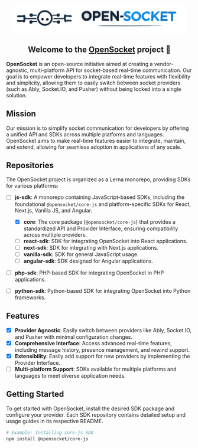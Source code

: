 <p align="center">
  <picture>
    <source media="(prefers-color-scheme: dark)" srcset="https://raw.githubusercontent.com/open-socket/community/refs/heads/main/assets/logo/horizontal/black/openfeature-horizontal-black.png">
    <img align="center" alt="OpenFeature Logo" src="https://raw.githubusercontent.com/open-socket/community/refs/heads/main/assets/logo/horizontal/black/openfeature-horizontal-black.png" />
  </picture>
</p>

<h2 align="center">Welcome to the <a href="https://opensocket.dev">OpenSocket</a> project 👋</h2>

**OpenSocket** is an open-source initiative aimed at creating a vendor-agnostic, multi-platform API for socket-based real-time communication. Our goal is to empower developers to integrate real-time features with flexibility and simplicity, allowing them to easily switch between socket providers (such as Ably, Socket.IO, and Pusher) without being locked into a single solution.

## Mission
Our mission is to simplify socket communication for developers by offering a unified API and SDKs across multiple platforms and languages. OpenSocket aims to make real-time features easier to integrate, maintain, and extend, allowing for seamless adoption in applications of any scale.

## Repositories
The OpenSocket project is organized as a Lerna monorepo, providing SDKs for various platforms:

- [ ] **js-sdk**: A monorepo containing JavaScript-based SDKs, including the foundational `@opensocket/core-js` and platform-specific SDKs for React, Next.js, Vanilla JS, and Angular.
  - [x] **core**: The core package (`@opensocket/core-js`) that provides a standardized API and Provider Interface, ensuring compatibility across multiple providers.
  - [ ] **react-sdk**: SDK for integrating OpenSocket into React applications.
  - [ ] **next-sdk**: SDK for integrating with Next.js applications.
  - [ ] **vanilla-sdk**: SDK for general JavaScript usage.
  - [ ] **angular-sdk**: SDK designed for Angular applications.

- [ ] **php-sdk**: PHP-based SDK for integrating OpenSocket in PHP applications.

- [ ] **python-sdk**: Python-based SDK for integrating OpenSocket into Python frameworks.

## Features
- [x] **Provider Agnostic**: Easily switch between providers like Ably, Socket.IO, and Pusher with minimal configuration changes.
- [x] **Comprehensive Interface**: Access advanced real-time features, including message history, presence management, and rewind support.
- [x] **Extensibility**: Easily add support for new providers by implementing the Provider Interface.
- [ ] **Multi-platform Support**: SDKs available for multiple platforms and languages to meet diverse application needs.

## Getting Started
To get started with OpenSocket, install the desired SDK package and configure your provider. Each SDK repository contains detailed setup and usage guides in its respective README.

```bash
# Example: Installing core-js SDK
npm install @opensocket/core-js
